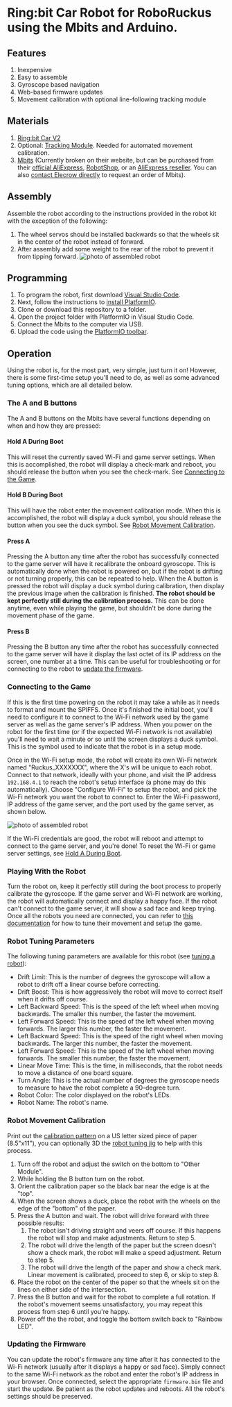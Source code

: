# Ring:bit Car Robot for RoboRuckus using the Mbits and Arduino.
## Features
1. Inexpensive
2. Easy to assemble
3. Gyroscope based navigation
4. Web-based firmware updates
5. Movement calibration with optional line-following tracking module

## Materials
1. [Ring:bit Car V2](https://shop.elecfreaks.com/products/elecfreaks-micro-bit-ring-bit-v2-car-kit-without-micro-bit-board)
2. Optional: [Tracking Module](https://shop.elecfreaks.com/products/elecfreaks-tracking-module-use-with-ring-bit-car-v2). Needed for automated movement calibration.
3. [Mbits](https://www.elecrow.com/mbits.html) (Currently broken on their website, but can be purchased from their [official AliExpress](https://www.aliexpress.com/item/1005003540049324.html), [RobotShop](https://www.robotshop.com/products/elecrow-mbits-esp32-dev-board-based-on-letscode-scratch-30-arduino), or an [AliExpress reseller](https://www.aliexpress.com/item/1005005524784099.html). You can also [contact Elecrow directly](https://www.elecrow.com/contacts) to request an order of Mbits).


## Assembly
Assemble the robot according to the instructions provided in the robot kit with the exception of the following:
1. The wheel servos should be installed backwards so that the wheels sit in the center of the robot instead of forward.
2. After assembly add some weight to the rear of the robot to prevent it from tipping forward.
![photo of assembled robot](/media/AssembledRobot.jpg)

## Programming
1. To program the robot, first download [Visual Studio Code](https://code.visualstudio.com/).
2. Next, follow the instructions to [install PlatformIO](https://docs.platformio.org/en/latest/integration/ide/vscode.html#ide-vscode).
3. Clone or download this repository to a folder.
4. Open the project folder with PlatformIO in Visual Studio Code.
5. Connect the Mbits to the computer via USB.
6. Upload the code using the [PlatformIO toolbar](https://docs.platformio.org/en/latest/integration/ide/vscode.html#ide-vscode-toolbar).

## Operation
Using the robot is, for the most part, very simple, just turn it on! However, there is some first-time setup you'll need to do, as well as some advanced tuning options, which are all detailed below.

### The A and B buttons
The A and B buttons on the Mbits have several functions depending on when and how they are pressed:

#### Hold A During Boot
This will reset the currently saved Wi-Fi and game server settings. When this is accomplished, the robot will display a check-mark and reboot, you should release the button when you see the check-mark. See [Connecting to the Game](#connecting-to-the-game).

#### Hold B During Boot
This will have the robot enter the movement calibration mode. When this is accomplished, the robot will display a duck symbol, you should release the button when you see the duck symbol. See [Robot Movement Calibration](#robot-movement-calibration).

#### Press A
Pressing the A button any time after the robot has successfully connected to the game server will have it recalibrate the onboard gyroscope. This is automatically done when the robot is powered on, but if the robot is drifting or not turning properly, this can be repeated to help. When the A button is pressed the robot will display a duck symbol during calibration, then display the previous image when the calibration is finished. **The robot should be kept perfectly still during the calibration process.** This can be done anytime, even while playing the game, but shouldn't be done during the movement phase of the game.

#### Press B
Pressing the B button any time after the robot has successfully connected to the game server will have it display the last octet of its IP address on the screen, one number at a time. This can be useful for troubleshooting or for connecting to the robot to [update the firmware](#updating-the-firmware).

### Connecting to the Game
If this is the first time powering on the robot it may take a while as it needs to format and mount the SPIFFS. Once it's finished the initial boot, you'll need to configure it to connect to the Wi-Fi network used by the game server as well as the game server's IP address. When you power on the robot for the first time (or if the expected Wi-Fi network is not available) you'll need to wait a minute or so until the screen displays a duck symbol. This is the symbol used to indicate that the robot is in a setup mode.

Once in the Wi-Fi setup mode, the robot will create its own Wi-Fi network named "Ruckus_XXXXXXX", where the X's will be unique to each robot. Connect to that network, ideally with your phone, and visit the IP address `192.168.4.1` to reach the robot's setup interface (a phone may do this automatically). Choose "Configure Wi-Fi" to setup the robot, and pick the Wi-Fi network you want the robot to connect to. Enter the Wi-Fi password, IP address of the game server, and the port used by the game server, as shown below.

![photo of assembled robot](/media/RobotWifiGateway.png)

If the Wi-Fi credentials are good, the robot will reboot and attempt to connect to the game server, and you're done! To reset the Wi-Fi or game server settings, see [Hold A During Boot](#hold-a-during-boot).

### Playing With the Robot
Turn the robot on, keep it perfectly still during the boot process to properly calibrate the gyroscope. If the game server and Wi-Fi network are working, the robot will automatically connect and display a happy face. If the robot can't connect to the game server, it will show a sad face and keep trying. Once all the robots you need are connected, you can refer to [this documentation](https://www.roboruckus.com/documentation/running-a-game/) for how to tune their movement and setup the game.

### Robot Tuning Parameters
The following tuning parameters are available for this robot (see [tuning a robot](https://www.roboruckus.com/documentation/running-a-game/#Tuning_the_Robots)):
* Drift Limit: This is the number of degrees the gyroscope will allow a robot to drift off a linear course before correcting.
* Drift Boost: This is how aggressively the robot will move to correct itself when it drifts off course.
* Left Backward Speed: This is the speed of the left wheel when moving backwards. The smaller this number, the faster the movement.
* Left Forward Speed: This is the speed of the left wheel when moving forwards. The larger this number, the faster the movement.
* Left Backward Speed: This is the speed of the right wheel when moving backwards. The larger this number, the faster the movement.
* Left Forward Speed: This is the speed of the left wheel when moving forwards. The smaller this number, the faster the movement.
* Linear Move Time: This is the time, in milliseconds, that the robot needs to move a distance of one board square.
* Turn Angle: This is the actual number of degrees the gyroscope needs to measure to have the robot complete a 90-degree turn.
* Robot Color: The color displayed on the robot's LEDs.
* Robot Name: The robot's name.

### Robot Movement Calibration
Print out the [calibration pattern](/CalibrationPattern.pdf) on a US letter sized piece of paper (8.5"x11"), you can optionally 3D the [robot tuning jig](/Robot_Tuning_Jig.stl) to help with this process.
1. Turn off the robot and adjust the switch on the bottom to "Other Module".
2. While holding the B button turn on the robot.
3. Orient the calibration paper so the black bar near the edge is at the "top".
4. When the screen shows a duck, place the robot with the wheels on the edge of the "bottom" of the paper.
5. Press the A button and wait. The robot will drive forward with three possible results:
   1. The robot isn't driving straight and veers off course. If this happens the robot will stop and make adjustments. Return to step 5.
   2. The robot will drive the length of the paper but the screen doesn't show a check mark, the robot will make a speed adjustment. Return to step 5.
   3. The robot will drive the length of the paper and show a check mark. Linear movement is calibrated, proceed to step 6, or skip to step 8.
6. Place the robot on the center of the paper so that the wheels sit on the lines on either side of the intersection.
7. Press the B button and wait for the robot to complete a full rotation. If the robot's movement seems unsatisfactory, you may repeat this process from step 6 until you're happy.
9. Power off the the robot, and toggle the bottom switch back to "Rainbow LED".

### Updating the Firmware
You can update the robot's firmware any time after it has connected to the Wi-Fi network (usually after it displays a happy or sad face). Simply connect to the same Wi-Fi network as the robot and enter the robot's IP address in your browser. Once connected, select the appropriate `firmware.bin` file and start the update. Be patient as the robot updates and reboots. All the robot's settings should be preserved.
